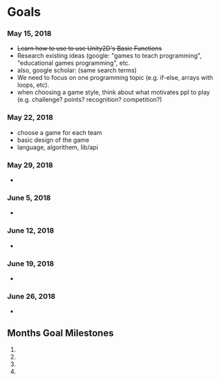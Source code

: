 # Goals
### May 15, 2018
- ~~Learn how to use to use Unity2D's Basic Functions~~
- Research existing ideas (google: "games to teach programming", "educational games programming", etc.
- also, google scholar: (same search terms)
- We need to focus on one programming topic (e.g. if-else, arrays with loops, etc).
- when choosing a game style, think about what motivates ppl to play (e.g. challenge? points? recognition? competition?) 
### May 22, 2018
- choose a game for each team
- basic design of the game
- language, algorithem, lib/api
### May 29, 2018
- 
### June 5, 2018
- 
### June 12, 2018
- 
### June 19, 2018
- 
### June 26, 2018
- 
## Months Goal Milestones
1. 
2. 
3. 
4.
